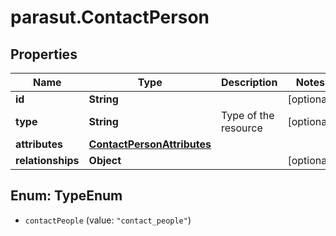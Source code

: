 # parasut.ContactPerson

## Properties
Name | Type | Description | Notes
------------ | ------------- | ------------- | -------------
**id** | **String** |  | [optional] 
**type** | **String** | Type of the resource | [optional] 
**attributes** | [**ContactPersonAttributes**](ContactPersonAttributes.md) |  | 
**relationships** | **Object** |  | [optional] 


<a name="TypeEnum"></a>
## Enum: TypeEnum


* `contactPeople` (value: `"contact_people"`)




